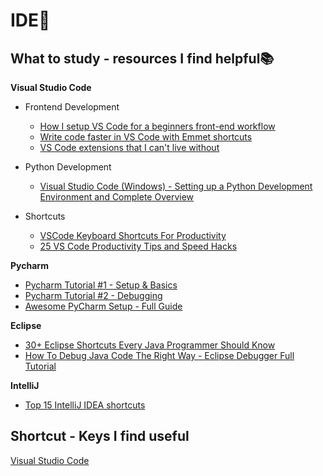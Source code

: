 # IDE🧰

## What to study - resources I find helpful📚

**Visual Studio Code**

- Frontend Development
  - [How I setup VS Code for a beginners front-end workflow](https://www.youtube.com/watch?v=aydFCQiUW44)
  - [Write code faster in VS Code with Emmet shortcuts](https://www.youtube.com/watch?v=45eWEO0gRHI)
  - [VS Code extensions that I can't live without](https://www.youtube.com/watch?v=plEwInSiqgw)
  
- Python Development
  - [Visual Studio Code (Windows) - Setting up a Python Development Environment and Complete Overview](https://www.youtube.com/watch?v=-nh9rCzPJ20)
- Shortcuts
  - [VSCode Keyboard Shortcuts For Productivity](https://www.youtube.com/watch?v=Xa5EU-qAv-I&t=94s)
  - [25 VS Code Productivity Tips and Speed Hacks](https://www.youtube.com/watch?v=ifTF3ags0XI)

**Pycharm**

- [Pycharm Tutorial #1 - Setup & Basics](https://www.youtube.com/watch?v=56bPIGf4us0)
- [Pycharm Tutorial #2 - Debugging](https://www.youtube.com/watch?v=sRGpvbhOhQs)
- [Awesome PyCharm Setup - Full Guide](https://www.youtube.com/watch?v=5i-Axn7KgDU)

**Eclipse**

- [30+ Eclipse Shortcuts Every Java Programmer Should Know](https://www.youtube.com/watch?v=LIGkIGdmHII)
- [How To Debug Java Code The Right Way - Eclipse Debugger Full Tutorial](https://www.youtube.com/watch?v=aqcJsKdjjvU&t=436s)

**IntelliJ**

- [Top 15 IntelliJ IDEA shortcuts](https://www.youtube.com/watch?v=QYO5_riePOQ)


## Shortcut - Keys I find useful

[Visual Studio Code](https://github.com/erinchocolate/teach-myself-programming/blob/master/Tools/VSCode%20Shortcut.md)
